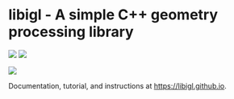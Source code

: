 # libigl - A simple C++ geometry processing library
[![](https://github.com/libigl/libigl/workflows/Build/badge.svg)](https://github.com/libigl/libigl/actions)
[![](https://anaconda.org/conda-forge/igl/badges/installer/conda.svg)](https://anaconda.org/conda-forge/igl)

![](https://libigl.github.io/libigl-teaser.png)

Documentation, tutorial, and instructions at <https://libigl.github.io>.
